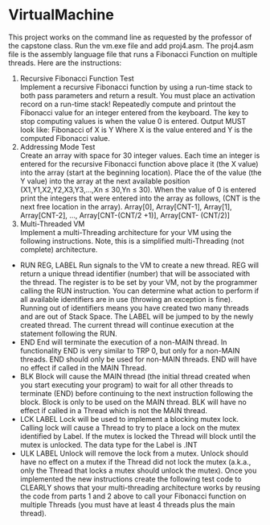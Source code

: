 # VirtualMachine

This project works on the command line as requested by the professor of the capstone class. Run the vm.exe file and add proj4.asm. The proj4.asm file is the assembly language file that runs a Fibonacci Function on multiple threads. Here are the instructions:     

1. Recursive Fibonacci Function Test     
Implement a recursive Fibonacci function by using a run-time stack to both pass parameters and return a result. You must place an activation record on a run-time stack! Repeatedly compute and printout the Fibonacci value for an integer entered from the keyboard. The key to stop computing values is when the value 0 is entered. Output MUST look like:
Fibonacci of X is Y
Where X is the value entered and Y is the computed Fibonacci value.     
2. Addressing Mode Test     
Create an array with space for 30 integer values. Each time an integer is entered for the recursive Fibonacci function above place it (the X value) into the array (start at the beginning location). Place the of the value (the Y value) into the array at the next available position (X1,Y1,X2,Y2,X3,Y3,…,Xn ≤ 30,Yn ≤ 30). When the value of 0 is entered print the integers that were entered into the array as follows, (CNT is the next free location in the array).
Array[0], Array[CNT-1], Array[1], Array[CNT-2], …, Array[CNT-(CNT/2 +1)], Array[CNT- (CNT/2)]
3. Multi-Threaded VM     
Implement a multi-Threading architecture for your VM using the following instructions. Note, this is a simplified multi-Threading (not complete) architecture.
- RUN REG, LABEL
Run signals to the VM to create a new thread.
REG will return a unique thread identifier (number) that will be associated with the thread. The register is to be set by your VM, not by the programmer calling the RUN instruction. You can determine what action to perform if all available identifiers are in use (throwing an exception is fine). Running out of identifiers means you have created two many threads and are out of Stack
Space.
The LABEL will be jumped to by the newly created thread. The current thread will continue execution at the statement following the RUN.
- END
End will terminate the execution of a non-MAIN thread. In functionality END is very similar to TRP 0, but only for a non-MAIN threads. END should only be used for non-MAIN threads. END will have no effect if called in the MAIN Thread.
- BLK
Block will cause the MAIN thread (the initial thread created when you start executing your program) to wait for all other threads to terminate (END) before continuing to the next instruction following the block. Block is only to be used on the MAIN thread. BLK will have no effect if called in a Thread which is not the MAIN thread.
- LCK LABEL
Lock will be used to implement a blocking mutex lock. Calling lock will cause a Thread to try to place a lock on the mutex identified by Label. If the mutex is locked the Thread will block until the mutex is unlocked. The data type for the Label is .INT
- ULK LABEL
Unlock will remove the lock from a mutex. Unlock should have no effect on a mutex if the Thread did not lock the mutex (a.k.a., only the Thread that locks a mutex should unlock the mutex). Once you implemented the new instructions create the following test code to CLEARLY shows that your multi-threading architecture works by reusing the code from parts 1 and 2 above to call your Fibonacci function on multiple Threads (you must have at least 4 threads plus the main thread).
